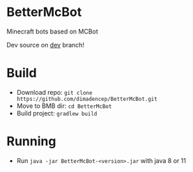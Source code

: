# BetterMcBot
Minecraft bots based on MCBot

Dev source on [dev](https://github.com/dimadencep/BetterMcBot/tree/dev) branch!

# Build
- Download repo: `git clone https://github.com/dimadencep/BetterMcBot.git`
- Move to BMB dir: `cd BetterMcBot`
- Build project: `gradlew build`

# Running

- Run `java -jar BetterMcBot-<version>.jar` with java 8 or 11
